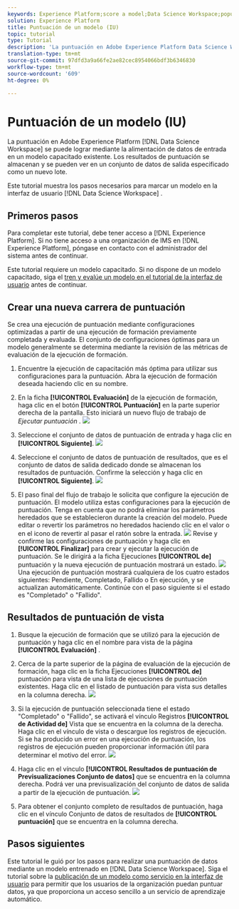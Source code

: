 ```yaml
---
keywords: Experience Platform;score a model;Data Science Workspace;popular topics;ui;scoring run;scoring results
solution: Experience Platform
title: Puntuación de un modelo (IU)
topic: tutorial
type: Tutorial
description: 'La puntuación en Adobe Experience Platform Data Science Workspace se puede conseguir mediante la incorporación de datos de entrada a un modelo ya existente. Los resultados de puntuación se almacenan y se pueden ver en un conjunto de datos de salida especificado como un nuevo lote. '
translation-type: tm+mt
source-git-commit: 97dfd3a9a66fe2ae82cec8954066bdf3b6346830
workflow-type: tm+mt
source-wordcount: '609'
ht-degree: 0%

---
```



# Puntuación de un modelo (IU)

La puntuación en Adobe Experience Platform [!DNL Data Science Workspace] se puede lograr mediante la alimentación de datos de entrada en un modelo capacitado existente. Los resultados de puntuación se almacenan y se pueden ver en un conjunto de datos de salida especificado como un nuevo lote.

Este tutorial muestra los pasos necesarios para marcar un modelo en la interfaz de usuario [!DNL Data Science Workspace] .

## Primeros pasos

Para completar este tutorial, debe tener acceso a [!DNL Experience Platform]. Si no tiene acceso a una organización de IMS en [!DNL Experience Platform], póngase en contacto con el administrador del sistema antes de continuar.

Este tutorial requiere un modelo capacitado. Si no dispone de un modelo capacitado, siga el [tren y evalúe un modelo en el tutorial de la interfaz de usuario](./train-evaluate-model-ui.md) antes de continuar.

## Crear una nueva carrera de puntuación

Se crea una ejecución de puntuación mediante configuraciones optimizadas a partir de una ejecución de formación previamente completada y evaluada. El conjunto de configuraciones óptimas para un modelo generalmente se determina mediante la revisión de las métricas de evaluación de la ejecución de formación.

1. Encuentre la ejecución de capacitación más óptima para utilizar sus configuraciones para la puntuación. Abra la ejecución de formación deseada haciendo clic en su nombre.

2. En la ficha **[!UICONTROL Evaluación]** de la ejecución de formación, haga clic en el botón **[!UICONTROL Puntuación]** en la parte superior derecha de la pantalla. Esto iniciará un nuevo flujo de trabajo de *Ejecutar puntuación* .
   ![](../images/models-recipes/score/training_run_overview.png)

3. Seleccione el conjunto de datos de puntuación de entrada y haga clic en **[!UICONTROL Siguiente]**.
   ![](../images/models-recipes/score/scoring_input.png)

4. Seleccione el conjunto de datos de puntuación de resultados, que es el conjunto de datos de salida dedicado donde se almacenan los resultados de puntuación. Confirme la selección y haga clic en **[!UICONTROL Siguiente]**.
   ![](../images/models-recipes/score/scoring_results.png)

5. El paso final del flujo de trabajo le solicita que configure la ejecución de puntuación. El modelo utiliza estas configuraciones para la ejecución de puntuación.
Tenga en cuenta que no podrá eliminar los parámetros heredados que se establecieron durante la creación del modelo. Puede editar o revertir los parámetros no heredados haciendo clic en el valor o en el icono de revertir al pasar el ratón sobre la entrada.
   ![](../images/models-recipes/score/configuration.png)
Revise y confirme las configuraciones de puntuación y haga clic en **[!UICONTROL Finalizar]** para crear y ejecutar la ejecución de puntuación. Se le dirigirá a la ficha Ejecuciones **[!UICONTROL de]** puntuación y la nueva ejecución de puntuación mostrará un estado.
   ![](../images/models-recipes/score/scoring_runs_tab.png)
Una ejecución de puntuación mostrará cualquiera de los cuatro estados siguientes: Pendiente, Completado, Fallido o En ejecución, y se actualizan automáticamente. Continúe con el paso siguiente si el estado es &quot;Completado&quot; o &quot;Fallido&quot;.

## Resultados de puntuación de vista

1. Busque la ejecución de formación que se utilizó para la ejecución de puntuación y haga clic en el nombre para vista de la página **[!UICONTROL Evaluación]** .

2. Cerca de la parte superior de la página de evaluación de la ejecución de formación, haga clic en la ficha Ejecuciones **[!UICONTROL de]** puntuación para vista de una lista de ejecuciones de puntuación existentes. Haga clic en el listado de puntuación para vista sus detalles en la columna derecha.
   ![](../images/models-recipes/score/view_details.png)

3. Si la ejecución de puntuación seleccionada tiene el estado &quot;Completado&quot; o &quot;Fallido&quot;, se activará el vínculo Registros **[!UICONTROL de Actividad de]** Vista que se encuentra en la columna de la derecha. Haga clic en el vínculo de vista o descargue los registros de ejecución. Si se ha producido un error en una ejecución de puntuación, los registros de ejecución pueden proporcionar información útil para determinar el motivo del error.
   ![](../images/models-recipes/score/activity_logs.png)

4. Haga clic en el vínculo **[!UICONTROL Resultados de puntuación de Previsualizaciones Conjunto de datos]** que se encuentra en la columna derecha. Podrá ver una previsualización del conjunto de datos de salida a partir de la ejecución de puntuación.
   ![](../images/models-recipes/score/preview_results.png)

5. Para obtener el conjunto completo de resultados de puntuación, haga clic en el vínculo Conjunto de datos de resultados de **[!UICONTROL puntuación]** que se encuentra en la columna derecha.

## Pasos siguientes

Este tutorial le guió por los pasos para realizar una puntuación de datos mediante un modelo entrenado en [!DNL Data Science Workspace]. Siga el tutorial sobre la [publicación de un modelo como servicio en la interfaz de usuario](./publish-model-service-ui.md) para permitir que los usuarios de la organización puedan puntuar datos, ya que proporciona un acceso sencillo a un servicio de aprendizaje automático.
